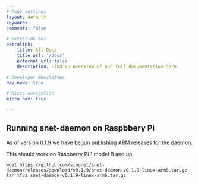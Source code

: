 ```yaml
---
# Page settings
layout: default
keywords:
comments: false

# extralink box
extralink:
    title: All Docs
    title_url: '/docs'
    external_url: false
    description: Find an overview of our full documentation here.

# Developer Newsletter
dev_news: true

# Micro navigation
micro_nav: true

---
```


## Running snet-daemon on Raspbbery Pi

As of version 0.1.9 we have begun [publishing ARM releases for the daemon](https://github.com/singnet/snet-daemon/releases).

This should work on Raspberry Pi 1 model B and up.

```
wget https://github.com/singnet/snet-daemon/releases/download/v0.1.9/snet-daemon-v0.1.9-linux-arm6.tar.gz
tar xfvz snet-daemon-v0.1.9-linux-arm6.tar.gz 

```